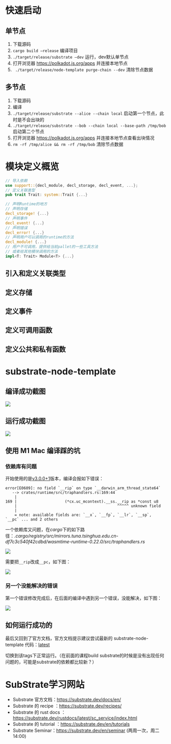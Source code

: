 # 快速启动

## 单节点

1. 下载源码
2. `cargo build —release` 编译项目
3. `./target/release/substrate —dev` 运行，dev默认单节点
4. 打开浏览器 https://polkadot.js.org/apps 并连接本地节点
5. ` ./target/release/node-template purge-chain --dev` 清除节点数据

## 多节点

1. 下载源码
2. 编译
3. `./target/release/substrate --alice --chain local` 启动第一个节点，此时是不会出块的
4. `./target/release/substrate --bob --chain local --base-path /tmp/bob` 启动第二个节点
5. 打开浏览器 https://polkadot.js.org/apps 并连接本地节点查看出块情况
6. `rm -rf /tmp/alice && rm -rf /tmp/bob` 清除节点数据

# 模块定义概览

```rust
// 导入依赖
use support::{decl_module, decl_storage, decl_event, ...};
// 定义关联类型
pub trait Trait: system::Trait {...}

// 声明Runtime的地方
// 声明存储
decl_storage! {...}
// 声明事件
decl_event! {...}
// 声明错误
decl_error! {...}
// 声明用户可以调用的runtime的方法
decl_module! {...}
// 用户不可调用，提供给当前pallet的一些工具方法
// 或者给其他模块调用的方法
impl<T: Trait> Module<T> {...}
```

## 引入和定义关联类型

## 定义存储

## 定义事件

## 定义可调用函数

## 定义公共和私有函数

# substrate-node-template

## 编译成功截图

![](./imgs/build-finished.jpg)

## 运行成功截图

![](./imgs/run-finished.jpg)

## 使用 M1 Mac 编译踩的坑



### 依赖库有问题

开始使用的是[v3.0.0+1](https://github.com/substrate-developer-hub/substrate-node-template/tree/v3.0.0+1)版本，编译会报如下错误：

```
error[E0609]: no field `__rip` on type `__darwin_arm_thread_state64`
   --> crates/runtime/src/traphandlers.rs:169:44
    |
169 |                     (*cx.uc_mcontext).__ss.__rip as *const u8
    |                                            ^^^^^ unknown field
    |
    = note: available fields are: `__x`, `__fp`, `__lr`, `__sp`, `__pc` ... and 2 others
```

一个依赖库又问题，在*cargo*下的如下路径：*.cargo/registry/src/mirrors.tuna.tsinghua.edu.cn-df7c3c540f42cdbd/wasmtime-runtime-0.22.0/src/traphandlers.rs*

![](./imgs/Q-1.jpg)

需要把`__rip`改成`__pc`，如下图：

![](./imgs/A-1.jpg)

### 另一个没能解决的错误

第一个错误修改完成后，在后面的编译中遇到另一个错误，没能解决，如下图：

![](./imgs/Q-3.jpg)

## 如何运行成功的

最后又回到了官方文档，官方文档提示建议尝试最新的 substrate-node-template 代码：[latest](https://github.com/substrate-developer-hub/substrate-node-template/tree/latest)

切换到该tags下正常运行。（在前面的课程build substrate的时候是没有出现任何问题的，可能是substrate的依赖都比较新？）

# SubStrate学习网站

- Substrate 官方文档：https://substrate.dev/docs/en/
- Substrate 的 recipe ：https://substrate.dev/recipes/
- Substrate 的 rust docs ：https://substrate.dev/rustdocs/latest/sc_service/index.html
- Substrate 的 tutorial ：https://substrate.dev/en/tutorials
- Substrate Seminar：https://substrate.dev/en/seminar  (两周一次，周二 14:00)

